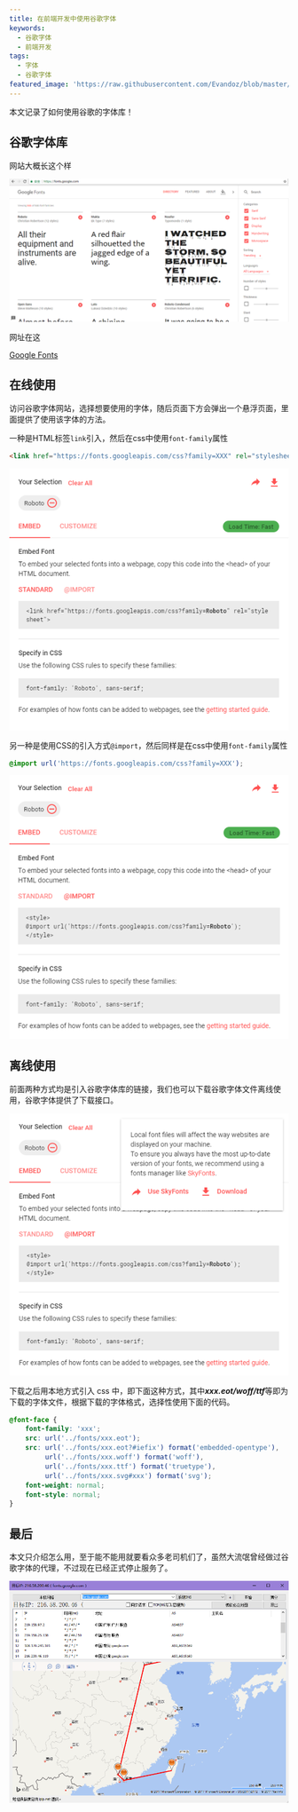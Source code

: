 ```yaml
---
title: 在前端开发中使用谷歌字体
keywords:
  - 谷歌字体
  - 前端开发
tags:
  - 字体
  - 谷歌字体
featured_image: 'https://raw.githubusercontent.com/Evandoz/blob/master/Google/Google.jpg'
---
```


本文记录了如何使用谷歌的字体库！

<!--more-->

## 谷歌字体库

网站大概长这个样

![Google Fonts](https://raw.githubusercontent.com/Evandoz/blob/master/Google/001.png)

网址在这

[Google Fonts](https://fonts.google.com/)

## 在线使用

访问谷歌字体网站，选择想要使用的字体，随后页面下方会弹出一个悬浮页面，里面提供了使用该字体的方法。

一种是HTML标签``link``引入，然后在css中使用``font-family``属性

```html
<link href="https://fonts.googleapis.com/css?family=XXX" rel="stylesheet">
```

![link](https://raw.githubusercontent.com/Evandoz/blob/master/Google/002.png)

另一种是使用CSS的引入方式``@import``，然后同样是在css中使用``font-family``属性

```css
@import url('https://fonts.googleapis.com/css?family=XXX');
```

![@import](https://raw.githubusercontent.com/Evandoz/blob/master/Google/003.png)

## 离线使用

前面两种方式均是引入谷歌字体库的链接，我们也可以下载谷歌字体文件离线使用，谷歌字体提供了下载接口。

![下载字体](https://raw.githubusercontent.com/Evandoz/blob/master/Google/004.png)

下载之后用本地方式引入 css 中，即下面这种方式，其中***xxx.eot/woff/ttf***等即为下载的字体文件，根据下载的字体格式，选择性使用下面的代码。

```CSS
@font-face {
	font-family: 'xxx';
    src: url('../fonts/xxx.eot');
    src: url('../fonts/xxx.eot?#iefix') format('embedded-opentype'),
         url('../fonts/xxx.woff') format('woff'),
         url('../fonts/xxx.ttf') format('truetype'),
         url('../fonts/xxx.svg#xxx') format('svg');
    font-weight: normal;
    font-style: normal;
}
```

## 最后

本文只介绍怎么用，至于能不能用就要看众多老司机们了，虽然大流氓曾经做过谷歌字体的代理，不过现在已经正式停止服务了。

![](https://raw.githubusercontent.com/Evandoz/blob/master/Google/005.png)
